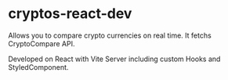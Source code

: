 # cryptos-react-dev
Allows you to compare crypto currencies on real time. It fetchs CryptoCompare API.

Developed on React with Vite Server including custom Hooks and StyledComponent.
